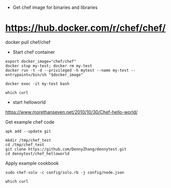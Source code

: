 - Get chef image for binaries and libraries
# https://hub.docker.com/r/chef/chef/

docker pull chef/chef

- Start chef container
```
export docker_image="chef/chef"
docker stop my-test; docker rm my-test
docker run -t -d --privileged -h mytest --name my-test --entrypoint=/bin/sh "$docker_image"

docker exec -it my-test bash

which curl
```

- start helloworld

https://www.morethanseven.net/2010/10/30/Chef-hello-world/

Get example chef code
```
apk add --update git

mkdir /tmp/chef_test
cd /tmp/chef_test
git clone https://github.com/DennyZhang/dennytest.git
cd dennytest/chef_helloworld
```

Apply example cookbook
```
sudo chef-solo -c config/solo.rb -j config/node.json

which curl
```
